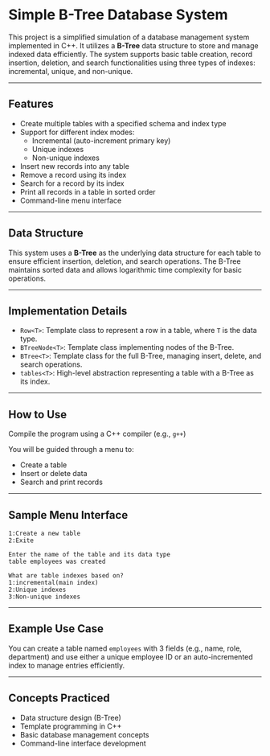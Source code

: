 # Simple B-Tree Database System

This project is a simplified simulation of a database management system implemented in C++. It utilizes a **B-Tree** data structure to store and manage indexed data efficiently. The system supports basic table creation, record insertion, deletion, and search functionalities using three types of indexes: incremental, unique, and non-unique.

---

## Features

- Create multiple tables with a specified schema and index type
- Support for different index modes:
  - Incremental (auto-increment primary key)
  - Unique indexes
  - Non-unique indexes
- Insert new records into any table
- Remove a record using its index
- Search for a record by its index
- Print all records in a table in sorted order
- Command-line menu interface

---

## Data Structure

This system uses a **B-Tree** as the underlying data structure for each table to ensure efficient insertion, deletion, and search operations. The B-Tree maintains sorted data and allows logarithmic time complexity for basic operations.

---

## Implementation Details

- `Row<T>`: Template class to represent a row in a table, where `T` is the data type.
- `BTreeNode<T>`: Template class implementing nodes of the B-Tree.
- `BTree<T>`: Template class for the full B-Tree, managing insert, delete, and search operations.
- `tables<T>`: High-level abstraction representing a table with a B-Tree as its index.

---

## How to Use

Compile the program using a C++ compiler (e.g., `g++`)

You will be guided through a menu to:

* Create a table
* Insert or delete data
* Search and print records

---

## Sample Menu Interface

```
1:Create a new table
2:Exite

Enter the name of the table and its data type
table employees was created

What are table indexes based on?
1:incremental(main index)
2:Unique indexes
3:Non-unique indexes
```

---

## Example Use Case

You can create a table named `employees` with 3 fields (e.g., name, role, department) and use either a unique employee ID or an auto-incremented index to manage entries efficiently.

---

## Concepts Practiced

* Data structure design (B-Tree)
* Template programming in C++
* Basic database management concepts
* Command-line interface development
